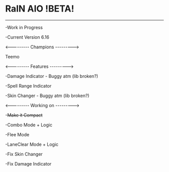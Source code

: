 # RaIN AIO !BETA!
___
-Work in Progress

-Current Version 6.16

<---------
Champions
--------->

Teemo

<---------
Features
--------->

-Damage Indicator - Buggy atm (lib broken?)

-Spell Range Indicator

-Skin Changer - Buggy atm (lib broken?)

<---------
Working on
--------->

-~~Make it Compact~~

-Combo Mode + Logic

-Flee Mode

-LaneClear Mode + Logic

-Fix Skin Changer

-Fix Damage Indicator

